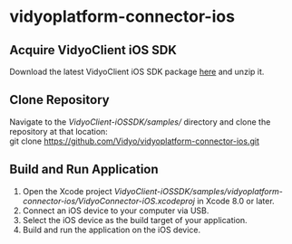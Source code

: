 # vidyoplatform-connector-ios

## Acquire VidyoClient iOS SDK
Download the latest VidyoClient iOS SDK package [here](https://static.vidyo.io/latest/package/VidyoClient-iOSSDK.zip) and unzip it.

## Clone Repository
Navigate to the *VidyoClient-iOSSDK/samples/* directory and clone the repository at that location:<br/>
git clone https://github.com/Vidyo/vidyoplatform-connector-ios.git

## Build and Run Application
1. Open the Xcode project *VidyoClient-iOSSDK/samples/vidyoplatform-connector-ios/VidyoConnector-iOS.xcodeproj* in Xcode 8.0 or later.
2. Connect an iOS device to your computer via USB.
3. Select the iOS device as the build target of your application.
4. Build and run the application on the iOS device.
